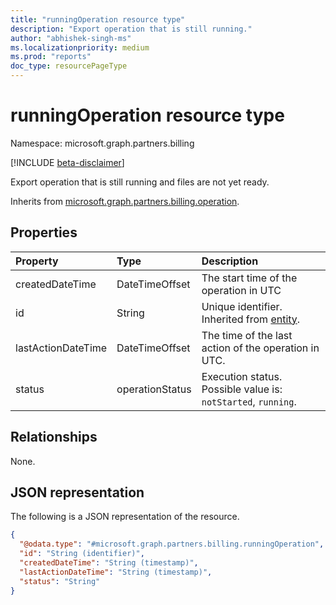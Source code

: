 ```yaml
---
title: "runningOperation resource type"
description: "Export operation that is still running."
author: "abhishek-singh-ms"
ms.localizationpriority: medium
ms.prod: "reports"
doc_type: resourcePageType
---
```


# runningOperation resource type

Namespace: microsoft.graph.partners.billing

[!INCLUDE [beta-disclaimer](../../includes/beta-disclaimer.md)]

Export operation that is still running and files are not yet ready.

Inherits from [microsoft.graph.partners.billing.operation](../resources/partners.billing-operation.md).

## Properties
|Property|Type|Description|
|:---|:---|:---|
|createdDateTime|DateTimeOffset|The start time of the operation in UTC|
|id|String|Unique identifier. Inherited from [entity](../resources/entity.md).|
|lastActionDateTime|DateTimeOffset|The time of the last action of the operation in UTC.|
|status|operationStatus|Execution status. Possible value is: `notStarted`, `running`.|

## Relationships
None.

## JSON representation
The following is a JSON representation of the resource.
<!-- {
  "blockType": "resource",
  "keyProperty": "id",
  "@odata.type": "microsoft.graph.partners.billing.runningOperation",
  "baseType": "microsoft.graph.partners.billing.operation",
  "openType": false
}
-->
``` json
{
  "@odata.type": "#microsoft.graph.partners.billing.runningOperation",
  "id": "String (identifier)",
  "createdDateTime": "String (timestamp)",
  "lastActionDateTime": "String (timestamp)",
  "status": "String"
}
```

